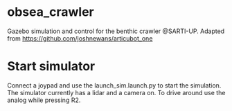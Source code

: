 # obsea_crawler
Gazebo simulation and control for the benthic crawler @SARTI-UP. Adapted from https://github.com/joshnewans/articubot_one

# Start simulator
Connect a joypad and use the launch_sim.launch.py to start the simulation. 
The simulator currently has a lidar and a camera on.
To drive around use the analog while pressing R2.

